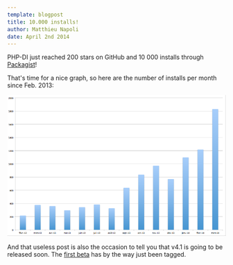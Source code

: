 ```yaml
---
template: blogpost
title: 10.000 installs!
author: Matthieu Napoli
date: April 2nd 2014
---
```


PHP-DI just reached 200 stars on GitHub and 10 000 installs through [Packagist](https://packagist.org/packages/mnapoli/php-di)!

That's time for a nice graph, so here are the number of installs per month since Feb. 2013:

![installs](installs.png)

And that useless post is also the occasion to tell you that v4.1 is going to be released soon.
The [first beta](https://github.com/mnapoli/PHP-DI/releases/tag/4.1.0-beta1) has by the way just been tagged.

